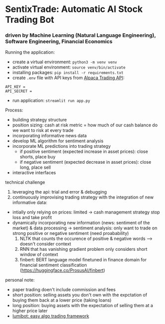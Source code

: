 # SentixTrade: Automatic AI Stock Trading Bot
### driven by Machine Learning (Natural Language Engineering), Software Engineering, Financial Economics

Running the application:
- create a virtual environment: `python3 -m venv venv`
- activate virtual environment: `source venv/bin/activate`
- installing packages: `pip install -r requirements.txt`
- create `.env` file with API keys from [Alpaca Trading API](https://alpaca.markets/):
```
API_KEY = 
API_SECRET = 
```
- run application: `streamlit run app.py`

Process:
- building strategy structure
- position sizing: cash at risk metric = how much of our cash balance do we want to risk at every trade
- incorporating informative news data
- develop ML algorithm for sentiment analysis
- incorporate ML predictions into trading strategy
    - if positive sentiment (expected increase in asset prices): close shorts, place buy
    - if negative sentiment (expected decrease in asset prices): close long, place sell
- interactive interfaces

technical challenge
1. leveraging the api: trial and error & debugging
2. continuously improvising trading strategy with the integration of new informative data:
- intially only relying on prices: limited -> cash management strategy stop loss and take profit
- dynamically incorporating new information (news: sentiment of the market) & data processing
    -> sentiment analysis: only want to trade on strong positive or negative sentiment (need proabability)
    1. NLTK that counts the occurence of positive & negative words --> doesn't consider context
    2. RNN that has vanishing gradient problem only considers short window of context
    3. finbert: BERT language model finetuned in finance domain for financial sentiment classification (https://huggingface.co/ProsusAI/finbert)

personal note:
- paper trading doen't include commission and fees
- short position: selling assets you don't own with the expctation of buying them back at a lower price (taking loans)
- long position: buying assets with the expectation of selling them at a higher price later
- [lumibot: easy algo trading framework](https://lumibot.lumiwealth.com/getting_started.html)